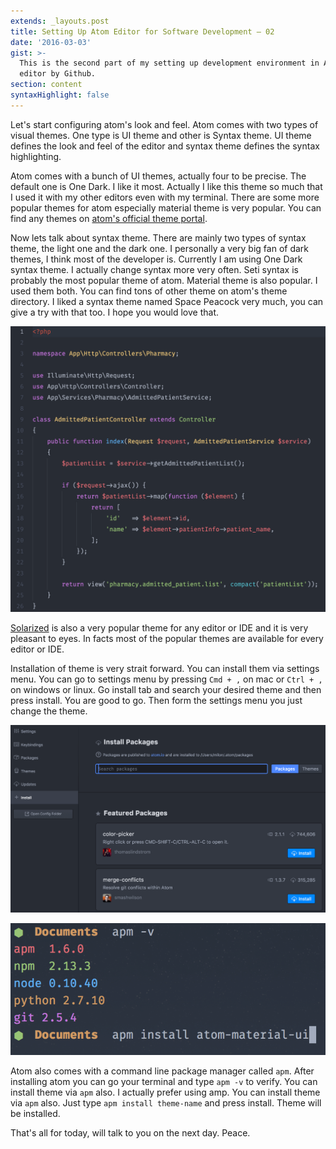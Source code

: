 ```yaml
---
extends: _layouts.post
title: Setting Up Atom Editor for Software Development – 02
date: '2016-03-03'
gist: >-
  This is the second part of my setting up development environment in Atom
  editor by Github.
section: content
syntaxHighlight: false
---
```


Let's start configuring atom's look and feel. Atom comes with two types of visual themes. One type is UI theme and other is Syntax theme. UI theme defines the look and feel of the editor and syntax theme defines the syntax highlighting.

Atom comes with a bunch of UI themes, actually four to be precise. The default one is One Dark. I like it most. Actually I like this theme so much that I used it with my other editors even with my terminal. There are some more popular themes for atom especially material theme is very popular. You can find any themes on [atom's official theme portal](https://atom.io/themes).

Now lets talk about syntax theme. There are mainly two types of syntax theme, the light one and the dark one. I personally a very big fan of dark themes, I think most of the developer is. Currently I am using One Dark syntax theme. I actually change syntax more very often. Seti syntax is probably the most popular theme of atom. Material theme is also popular. I used them both. You can find tons of other theme on atom's theme directory. I liked a syntax theme named Space Peacock very much, you can give a try with that too. I hope you would love that.

![One Dark Theme](/images/posts/one-dark.png)

[Solarized](http://ethanschoonover.com/solarized) is also a very popular theme for any editor or IDE and it is very pleasant to eyes. In facts most of the popular themes are available for every editor or IDE.

Installation of theme is very strait forward. You can install them via settings menu. You can go to settings menu by pressing `Cmd + ,` on mac or `Ctrl + ,` on windows or linux. Go install tab and search your desired theme and then press install. You are good to go. Then form the settings menu you just change the theme.

![Install Packages](/images/posts/install-packages.png)

![apm](/images/posts/apm.png)

Atom also comes with a command line package manager called `apm`. After installing atom you can go your terminal and type `apm -v` to verify. You can install theme via `apm` also. I actually prefer using amp. You can install theme via `apm` also. Just type `apm install theme-name` and press install. Theme will be installed.

That's all for today, will talk to you on the next day. Peace.
